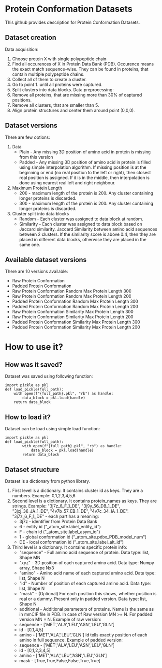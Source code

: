 # Protein Conformation Datasets

This github provides description for Protein Conformation Datasets.

## Dataset creation
Data acquisition:
1. Choose protein X with single polypeptide chain
2. Find all occurences of X in Protein Data Bank (PDB). Occurence means the exact match sequence-wise. They can be found in proteins, that contain multiple polypeptide chains.
3. Collect all of them to create a cluster.
4. Go to point 1. until all proteins were captured.
5. Split clusters into data blocks.
Data preprocessing:
1. Remove all proteins, that are missing more than 30% of captured positions.
2. Remove all clusters, that are smaller than 5.
3. Align protein structures and center them around point (0,0,0).

## Dataset versions
There are few options:
1. Data
   - Plain - Any missing 3D position of amino acid in protein is missing from this version
   - Padded - Any missing 3D position of amino acid in protein is filled using simple interpolation algorithm. If missing position is at the beginning or end (no real position to the left or right), then closest real position is assigned. If it is in the middle, then interpolation is done using nearest real left and right neighbour.
2. Maximum Protein Length
   - 200 - maximum length of the protein is 200. Any cluster containing longer proteins is discarded.
   - 300 - maximum length of the protein is 200. Any cluster containing longer proteins is discarded.
3. Cluster split into data blocks
   - Random - Each cluster was assigned to data block at random. 
   - Similarity - Each cluster was assigned to data block based on Jaccard similarity. Jaccard Similarity between amino acid sequences between 2 clusters. If the similarity score is above 0.4, then they are placed in different data blocks, otherwise they are placed in the same one.

## Available dataset versions
There are 10 versions available:
- Raw Protein Conformation
- Padded Protein Conformation 
- Raw Protein Conformation Random Max Protein Length 300
- Raw Protein Conformation Random Max Protein Length 200
- Padded Protein Conformation Random Max Protein Length 300
- Padded Protein Conformation Random Max Protein Length 200
- Raw Protein Conformation Similarity Max Protein Length 300
- Raw Protein Conformation Similarity Max Protein Length 200
- Padded Protein Conformation Similarity Max Protein Length 300
- Padded Protein Conformation Similarity Max Protein Length 200

# How to use it?
## How was it saved?
Dataset was saved using following function:
```
import pickle as pkl
def load_pickle(full_path):
    with open(f"{full_path}.pkl", "rb") as handle:
        data_block = pkl.load(handle)
    return data_block
```
## How to load it?
Dataset can be load using simple load function:
```
import pickle as pkl
def load_pickle(full_path):
        with open(f"{full_path}.pkl", "rb") as handle:
            data_block = pkl.load(handle)
        return data_block
```
## Dataset structure
Dataset is a dictionary from python library.
1. First level is a dictionary. It contains cluster id as keys. They are a numbers. Example: 0,1,2,3,4,5,6
2. Second level is a dictionary. It contains protein_names as keys. They are strings. Example: "3j7z_6_F_1_DE", "3j9y_56_DB_1_DE", "3jcj_36_JA_1_DE", "4v7b_57_EB_1_DE", "4v7c_34_IA_1_DE".
   "3j7z_6_F_1_DE" - each part has a meaning:
   - 3j7z - identifier from Protein Data Bank
   - 6 - entity id ("_atom_site.label_entity_id")
   - F - chain id ("_atom_site.label_asym_id")
   - 1 - global conformation id ("_atom_site.pdbx_PDB_model_num")
   - DE - local conformation id ("_atom_site.label_alt_id")
3. Third level is a dictionary. It contains specific protein info:
   - "sequence" - Full amino acid sequence of protein. Data type: list, Shape MN
   - "xyz" - 3D position of each captured amino acid. Data type: Numpy array, Shape Nx3
   - "amino" - Amino acid name of each captured amino acid. Data type: list, Shape N
   - "id" - Number of position of each captured amino acid. Data type: list, Shape N
   - "mask" - (Optional) For each position this shows, whether position is real or a dummy. Present only in padded version. Data type: list, Shape N  
   - additional - Additional parameters of proteins. Name is the same as in mmCIF file in PDB.
   In case of Raw version MN >= N. For padded version MN = N.
   Example of raw version:
   * sequence - ['MET','ALA','LEU','ASN','LEU','GLN']
   * id - [0,1,4,5]
   * amino - ['MET','ALA','LEU','GLN']
   Id tells exactly position of each amino in full sequence.
   Example of padded version:
   - sequence - ['MET','ALA','LEU','ASN','LEU','GLN']
   - id - [0,1,2,3,4,5]
   - amino - ['MET','ALA','LEU','ASN','LEU','GLN']
   - mask - [True,True,False,False,True,True]
